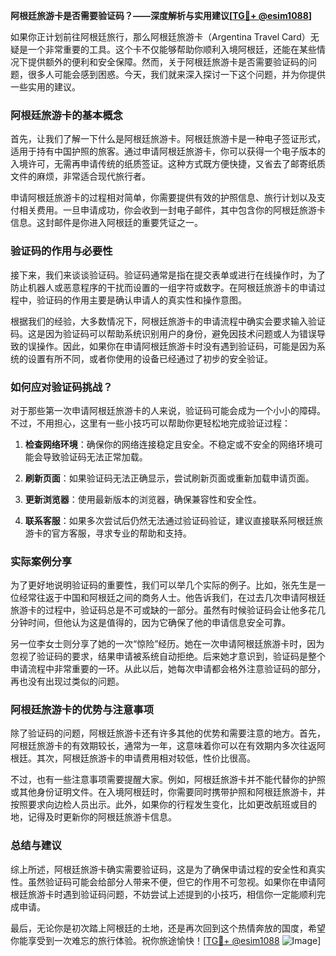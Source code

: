 **阿根廷旅游卡是否需要验证码？——深度解析与实用建议[[TG💪+ @esim1088](https://t.me/s/esim1088)]**

如果你正计划前往阿根廷旅行，那么阿根廷旅游卡（Argentina Travel Card）无疑是一个非常重要的工具。这个卡不仅能够帮助你顺利入境阿根廷，还能在某些情况下提供额外的便利和安全保障。然而，关于阿根廷旅游卡是否需要验证码的问题，很多人可能会感到困惑。今天，我们就来深入探讨一下这个问题，并为你提供一些实用的建议。

### 阿根廷旅游卡的基本概念

首先，让我们了解一下什么是阿根廷旅游卡。阿根廷旅游卡是一种电子签证形式，适用于持有中国护照的旅客。通过申请阿根廷旅游卡，你可以获得一个电子版本的入境许可，无需再申请传统的纸质签证。这种方式既方便快捷，又省去了邮寄纸质文件的麻烦，非常适合现代旅行者。

申请阿根廷旅游卡的过程相对简单，你需要提供有效的护照信息、旅行计划以及支付相关费用。一旦申请成功，你会收到一封电子邮件，其中包含你的阿根廷旅游卡信息。这封邮件是你进入阿根廷的重要凭证之一。

### 验证码的作用与必要性

接下来，我们来谈谈验证码。验证码通常是指在提交表单或进行在线操作时，为了防止机器人或恶意程序的干扰而设置的一组字符或数字。在阿根廷旅游卡的申请过程中，验证码的作用主要是确认申请人的真实性和操作意图。

根据我们的经验，大多数情况下，阿根廷旅游卡的申请流程中确实会要求输入验证码。这是因为验证码可以帮助系统识别用户的身份，避免因技术问题或人为错误导致的误操作。因此，如果你在申请阿根廷旅游卡时没有遇到验证码，可能是因为系统的设置有所不同，或者你使用的设备已经通过了初步的安全验证。

### 如何应对验证码挑战？

对于那些第一次申请阿根廷旅游卡的人来说，验证码可能会成为一个小小的障碍。不过，不用担心，这里有一些小技巧可以帮助你更轻松地完成验证过程：

1. **检查网络环境**：确保你的网络连接稳定且安全。不稳定或不安全的网络环境可能会导致验证码无法正常加载。
   
2. **刷新页面**：如果验证码无法正确显示，尝试刷新页面或重新加载申请页面。

3. **更新浏览器**：使用最新版本的浏览器，确保兼容性和安全性。

4. **联系客服**：如果多次尝试后仍然无法通过验证码验证，建议直接联系阿根廷旅游卡的官方客服，寻求专业的帮助和支持。

### 实际案例分享

为了更好地说明验证码的重要性，我们可以举几个实际的例子。比如，张先生是一位经常往返于中国和阿根廷之间的商务人士。他告诉我们，在过去几次申请阿根廷旅游卡的过程中，验证码总是不可或缺的一部分。虽然有时候验证码会让他多花几分钟时间，但他认为这是值得的，因为它确保了他的申请信息安全可靠。

另一位李女士则分享了她的一次“惊险”经历。她在一次申请阿根廷旅游卡时，因为忽视了验证码的要求，结果申请被系统自动拒绝。后来她才意识到，验证码是整个申请流程中非常重要的一环。从此以后，她每次申请都会格外注意验证码的部分，再也没有出现过类似的问题。

### 阿根廷旅游卡的优势与注意事项

除了验证码的问题，阿根廷旅游卡还有许多其他的优势和需要注意的地方。首先，阿根廷旅游卡的有效期较长，通常为一年，这意味着你可以在有效期内多次往返阿根廷。其次，阿根廷旅游卡的申请费用相对较低，性价比很高。

不过，也有一些注意事项需要提醒大家。例如，阿根廷旅游卡并不能代替你的护照或其他身份证明文件。在入境阿根廷时，你需要同时携带护照和阿根廷旅游卡，并按照要求向边检人员出示。此外，如果你的行程发生变化，比如更改航班或目的地，记得及时更新你的阿根廷旅游卡信息。

### 总结与建议

综上所述，阿根廷旅游卡确实需要验证码，这是为了确保申请过程的安全性和真实性。虽然验证码可能会给部分人带来不便，但它的作用不可忽视。如果你在申请阿根廷旅游卡时遇到验证码问题，不妨尝试上述提到的小技巧，相信你一定能顺利完成申请。

最后，无论你是初次踏上阿根廷的土地，还是再次回到这个热情奔放的国度，希望你能享受到一次难忘的旅行体验。祝你旅途愉快！[[TG💪+ @esim1088](https://t.me/s/esim1088) ![Image](https://i.postimg.cc/4NQfJmqS/Snipaste-2025-05-13-00-14-12.png)]